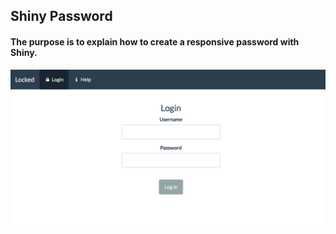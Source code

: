 ## Shiny Password

#### The purpose is to explain how to create a responsive password with Shiny. 

![](https://github.com/bipzia/Shiny_Password/blob/master/Page_Locked.png)
